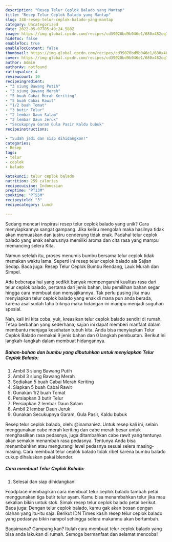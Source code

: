 ```yaml
---
description: "Resep Telur Ceplok Balado yang Mantap"
title: "Resep Telur Ceplok Balado yang Mantap"
slug: 248-resep-telur-ceplok-balado-yang-mantap
category: Uncategorized
date: 2022-05-07T05:49:24.580Z
image: https://img-global.cpcdn.com/recipes/cd39020bd9b046e1/680x482cq70/telur-ceplok-balado-foto-resep-utama.jpg
hideToc: false
enableToc: true
enableTocContent: false
thumbnail: https://img-global.cpcdn.com/recipes/cd39020bd9b046e1/680x482cq70/telur-ceplok-balado-foto-resep-utama.jpg
cover: https://img-global.cpcdn.com/recipes/cd39020bd9b046e1/680x482cq70/telur-ceplok-balado-foto-resep-utama.jpg
author: Admin
authorAv: notfound
ratingvalue: 4
reviewcount: 10
recipeingredient:
- "3 siung Bawang Putih"
- "3 siung Bawang Merah"
- "5 buah Cabai Merah Keriting"
- "5 buah Cabai Rawit"
- "1/2 buah Tomat"
- "3 butir Telur"
- "2 lembar Daun Salam"
- "2 lembar Daun Jeruk"
- "Secukupnya Garam Gula Pasir Kaldu bubuk"
recipeinstructions:

- "Sudah jadi dan siap dihidangkan!"
categories:
- Resep
tags:
- telur
- ceplok
- balado

katakunci: telur ceplok balado 
nutrition: 259 calories
recipecuisine: Indonesian
preptime: "PT13M"
cooktime: "PT55M"
recipeyield: "3"
recipecategory: Lunch

---
```





Sedang mencari inspirasi resep telur ceplok balado yang unik? Cara menyiapkannya sangat gampang. Jika keliru mengolah maka hasilnya tidak akan memuaskan dan justru cenderung tidak enak. Padahal telur ceplok balado yang enak seharusnya memiliki aroma dan cita rasa yang mampu memancing selera Kita.





Namun setelah itu, proses menumis bumbu bersama telur ceplok tidak memakan waktu lama. Seperti ini resep telur ceplok balado ala Sajian Sedap. Baca juga: Resep Telur Ceplok Bumbu Rendang, Lauk Murah dan Simpel.

Ada beberapa hal yang sedikit banyak mempengaruhi kualitas rasa dari telur ceplok balado, pertama dari jenis bahan, lalu pemilihan bahan segar hingga cara membuat dan menyajikannya. Tak perlu pusing jika mau menyiapkan telur ceplok balado yang enak di mana pun anda berada, karena asal sudah tahu triknya maka hidangan ini mampu menjadi suguhan spesial.






Nah, kali ini kita coba, yuk, kreasikan telur ceplok balado sendiri di rumah. Tetap berbahan yang sederhana, sajian ini dapat memberi manfaat dalam membantu menjaga kesehatan tubuh kita. Anda bisa menyiapkan Telur Ceplok Balado memakai 9 jenis bahan dan 0 langkah pembuatan. Berikut ini langkah-langkah dalam membuat hidangannya.

<!--inarticleads1-->

##### Bahan-bahan dan bumbu yang dibutuhkan untuk menyiapkan Telur Ceplok Balado:

1. Ambil 3 siung Bawang Putih
1. Ambil 3 siung Bawang Merah
1. Sediakan 5 buah Cabai Merah Keriting
1. Siapkan 5 buah Cabai Rawit
1. Gunakan 1/2 buah Tomat
1. Persiapkan 3 butir Telur
1. Persiapkan 2 lembar Daun Salam
1. Ambil 2 lembar Daun Jeruk
1. Gunakan Secukupnya Garam, Gula Pasir, Kaldu bubuk


Resep telur ceplok balado, oleh: @inamaniez. Untuk resep kali ini, selain menggunakan cabe merah keriting dan cabe merah besar untuk menghasilkan rasa pedasnya, juga ditambahkan cabe rawit yang tentunya akan semakin menambah rasa pedasnya. Tentunya Anda bisa menambahkan atau mengurangi level pedasnya sesuai selera masing-masing. Cara membuat telur ceplok balado tidak ribet karena bumbu balado cukup dihaluskan pakai blender. 

<!--inarticleads2-->

##### Cara membuat Telur Ceplok Balado:


1. Selesai dan siap dihidangkan!

Foodplace membagikan cara membuat telur ceplok balado tambah petai menggunakan tiga butir telur ayam. Kamu bisa menambahkan telur jika mau sekalian bikin untuk stok. Simak resep telur ceplok balado petai berikut. Baca juga: Dengan telur ceplok balado, kamu gak akan bosan dengan olahan yang itu-itu saja. Berikut IDN Times kasih resep telur ceplok balado yang pedasnya bikin nampol sehingga selera makanmu akan bertambah. 

Bagaimana? Gampang kan? Itulah cara membuat telur ceplok balado yang bisa anda lakukan di rumah. Semoga bermanfaat dan selamat mencoba!
